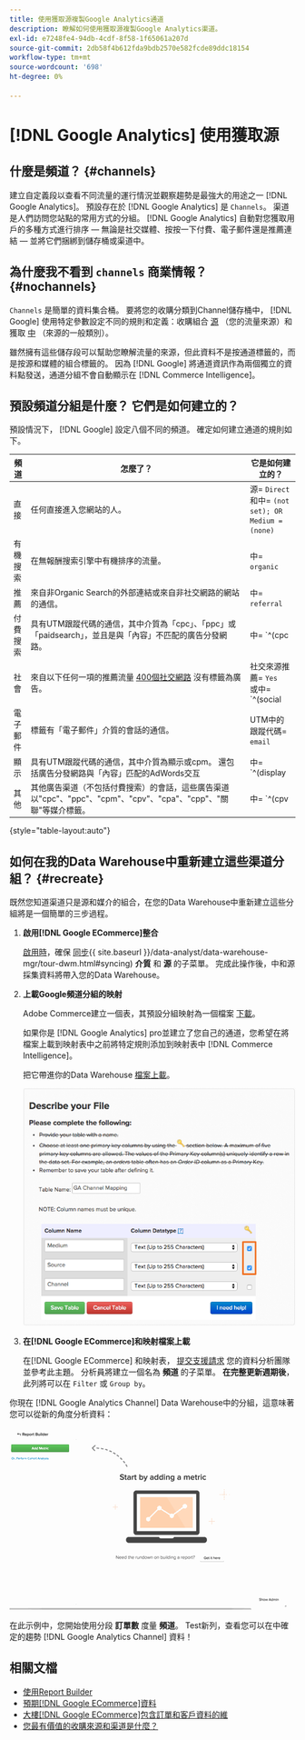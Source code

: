 ```yaml
---
title: 使用獲取源複製Google Analytics通道
description: 瞭解如何使用獲取源複製Google Analytics渠道。
exl-id: e7248fe4-94db-4cdf-8f58-1f65061a207d
source-git-commit: 2db58f4b612fda9bdb2570e582fcde89ddc18154
workflow-type: tm+mt
source-wordcount: '698'
ht-degree: 0%

---
```


# [!DNL Google Analytics] 使用獲取源

## 什麼是頻道？ {#channels}

建立自定義段以查看不同流量的運行情況並觀察趨勢是最強大的用途之一 [!DNL Google Analytics]。 預設存在於 [!DNL Google Analytics] 是 `Channels`。 渠道是人們訪問您站點的常用方式的分組。  [!DNL Google Analytics] 自動對您獲取用戶的多種方式進行排序 — 無論是社交媒體、按按一下付費、電子郵件還是推薦連結 — 並將它們捆綁到儲存桶或渠道中。

## 為什麼我不看到 `channels` 商業情報？ {#nochannels}

`Channels` 是簡單的資料集合桶。 要將您的收購分類到Channel儲存桶中， [!DNL Google] 使用特定參數設定不同的規則和定義：收購組合 [源](https://support.google.com/analytics/answer/1033173?hl=en) （您的流量來源）和獲取 [中](https://support.google.com/analytics/answer/6099206?hl=en) （來源的一般類別）。

雖然擁有這些儲存段可以幫助您瞭解流量的來源，但此資料不是按通道標籤的，而是按源和媒體的組合標籤的。 因為 [!DNL Google] 將通道資訊作為兩個獨立的資料點發送，通道分組不會自動顯示在 [!DNL Commerce Intelligence]。

## 預設頻道分組是什麼？ 它們是如何建立的？

預設情況下， [!DNL Google] 設定八個不同的頻道。 確定如何建立通道的規則如下。

| **頻道** | **怎麼了？** | **它是如何建立的？** |
|---|---|---|
| 直接 | 任何直接進入您網站的人。 | 源= `Direct`<br>和中= `(not set); OR Medium = (none)` |
| 有機搜索 | 在無報酬搜索引擎中有機排序的流量。 | 中= `organic` |
| 推薦 | 來自非Organic Search的外部連結或來自非社交網路的網站的通信。 | 中= `referral` |
| 付費搜索 | 具有UTM跟蹤代碼的通信，其中介質為「cpc」、「ppc」或「paidsearch」，並且是與「內容」不匹配的廣告分發網路。 | 中= `^(cpc|ppc|paidsearch)$`<br>AND廣告分發網≠ `Content` |
| 社會 | 來自以下任何一項的推薦流量 [400個社交網路](https://www.annielytics.com/blog/analytics/sites-google-analytics-includes-in-social-reports/) 沒有標籤為廣告。 | 社交來源推薦= `Yes`<br>或中= `^(social|social-network|social-media|sm|social network|social media)$` |
| 電子郵件 | 標籤有「電子郵件」介質的會話的通信。 | UTM中的跟蹤代碼= `email` |
| 顯示 | 具有UTM跟蹤代碼的通信，其中介質為顯示或cpm。 還包括廣告分發網路與「內容」匹配的AdWords交互 | 中= `^(display|cpm|banner)$`<br>OR廣告分發網路= `Content`<br>AND廣告格≠ `Text` |
| 其他 | 其他廣告渠道（不包括付費搜索）的會話，這些廣告渠道以&quot;cpc&quot;、&quot;ppc&quot;、&quot;cpm&quot;、&quot;cpv&quot;、&quot;cpa&quot;、&quot;cpp&quot;、&quot;關聯&quot;等媒介標籤。 | 中= `^(cpv|cpa|cpp|content-text)$` |

{style="table-layout:auto"}

## 如何在我的Data Warehouse中重新建立這些渠道分組？ {#recreate}

既然您知道渠道只是源和媒介的組合，在您的Data Warehouse中重新建立這些分組將是一個簡單的三步過程。

1. **啟用[!DNL Google ECommerce]整合**

   [啟用時](../importing-data/integrations/google-ecommerce.md)，確保 [同步](./){{ site.baseurl }}/data-analyst/data-warehouse-mgr/tour-dwm.html#syncing) **介質** 和 **源** 的子菜單。 完成此操作後，中和源採集資料將帶入您的Data Warehouse。

1. **上載Google頻道分組的映射**

   Adobe Commerce建立一個表，其預設分組映射為一個檔案 [下載](../../assets/ga-channel-mapping.csv)。

   如果你是 [!DNL Google Analytics] pro並建立了您自己的通道，您希望在將檔案上載到映射表中之前將特定規則添加到映射表中 [!DNL Commerce Intelligence]。

   把它帶進你的Data Warehouse [檔案上載](../importing-data/connecting-data/using-file-uploader.md)。

   ![](../../assets/Setting_Primary_Keys.png)

1. **在[!DNL Google ECommerce]和映射檔案上載**

   在[!DNL Google ECommerce] 和映射表， [提交支援請求](../../guide-overview.md#Submitting-a-Support-Ticket) 您的資料分析團隊並參考此主題。 分析員將建立一個名為 **頻道** 的子菜單。 **在完整更新週期後**，此列將可以在 `Filter` 或 `Group by`。

你現在 [!DNL Google Analytics Channel] Data Warehouse中的分組，這意味著您可以從新的角度分析資料：

![按通道分段階數度量](../../assets/GA_Channel_Gif.gif)

在此示例中，您開始使用分段 **訂單數** 度量 **頻道**。 Test新列，查看您可以在中確定的趨勢 [!DNL Google Analytics Channel] 資料！

## 相關文檔

* [使用Report Builder](../../tutorials/using-visual-report-builder.md)
* [預期[!DNL Google ECommerce]資料](../importing-data/integrations/google-ecommerce-data.md)
* [大樓[!DNL Google ECommerce]包含訂單和客戶資料的維](../data-warehouse-mgr/bldg-google-ecomm-dim.md)
* [您最有價值的收購來源和渠道是什麼？](../analysis/most-value-source-channel.md)
